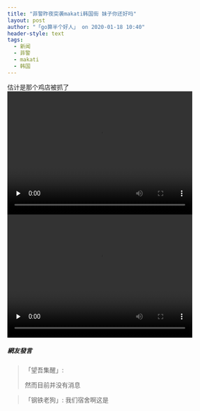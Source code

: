 ```yaml
---
title: "菲警昨夜突袭makati韩国街 妹子你还好吗"
layout: post
author: "「go算半个好人」 on 2020-01-18 10:40"
header-style: text
tags:
  - 新闻
  - 菲警
  - makati
  - 韩国
---
```


估计是那个鸡店被抓了<input type="hidden" value="菲乐园提供">
<br>
<video class="edui-upload-video video-js vjs-default-skin video-js" controls="" preload="none" width="420" height="280" src="http://images.feileyuan.com/video/ueditor/202001181040000011.mp4" data-setup="{}"> 
 <source src="http://images.feileyuan.com/video/ueditor/202001181040000011.mp4" type="video/mp4"> 
</video> 
<video class="edui-upload-video video-js vjs-default-skin video-js" controls="" preload="none" width="420" height="280" src="http://images.feileyuan.com/video/ueditor/202001181040000011.mp4" data-setup="{}"> 
 <source src="http://images.feileyuan.com/video/ueditor/202001181040000011.mp4" type="video/mp4"> 
</video>

##### 網友發言 
> 「望吾集醒」:
> <p>然而目前并没有消息</p>

> 「钢铁老狗」:
> 我们宿舍啊这是


